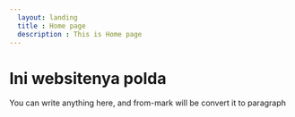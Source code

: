 ```yaml
---
  layout: landing
  title : Home page
  description : This is Home page
---
```


# Ini websitenya polda

You can write anything here, and from-mark will be convert it to paragraph
